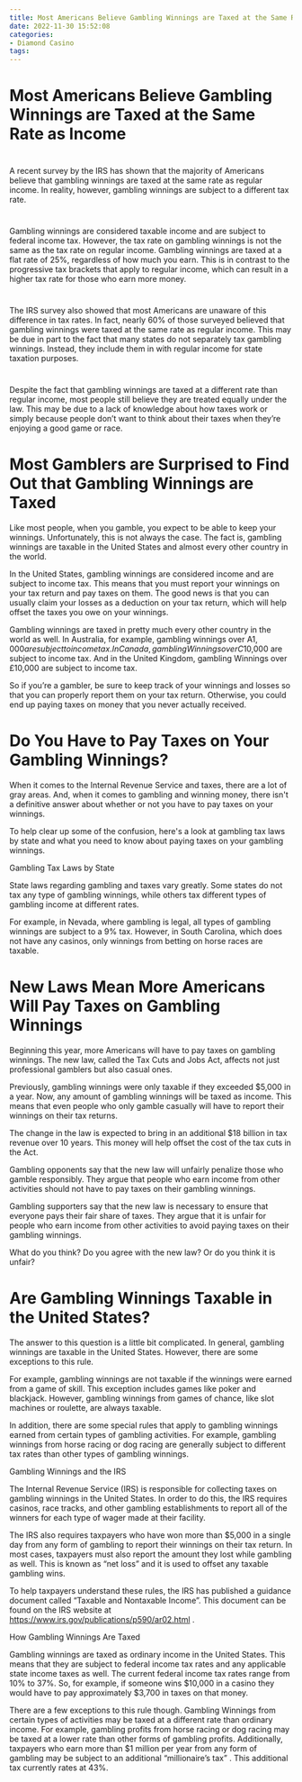 ```yaml
---
title: Most Americans Believe Gambling Winnings are Taxed at the Same Rate as Income
date: 2022-11-30 15:52:08
categories:
- Diamond Casino
tags:
---
```



#  Most Americans Believe Gambling Winnings are Taxed at the Same Rate as Income

#

A recent survey by the IRS has shown that the majority of Americans believe that gambling winnings are taxed at the same rate as regular income. In reality, however, gambling winnings are subject to a different tax rate.

#

Gambling winnings are considered taxable income and are subject to federal income tax. However, the tax rate on gambling winnings is not the same as the tax rate on regular income. Gambling winnings are taxed at a flat rate of 25%, regardless of how much you earn. This is in contrast to the progressive tax brackets that apply to regular income, which can result in a higher tax rate for those who earn more money.

#

The IRS survey also showed that most Americans are unaware of this difference in tax rates. In fact, nearly 60% of those surveyed believed that gambling winnings were taxed at the same rate as regular income. This may be due in part to the fact that many states do not separately tax gambling winnings. Instead, they include them in with regular income for state taxation purposes.

#


Despite the fact that gambling winnings are taxed at a different rate than regular income, most people still believe they are treated equally under the law. This may be due to a lack of knowledge about how taxes work or simply because people don’t want to think about their taxes when they’re enjoying a good game or race.

#  Most Gamblers are Surprised to Find Out that Gambling Winnings are Taxed

Like most people, when you gamble, you expect to be able to keep your winnings. Unfortunately, this is not always the case. The fact is, gambling winnings are taxable in the United States and almost every other country in the world.

In the United States, gambling winnings are considered income and are subject to income tax. This means that you must report your winnings on your tax return and pay taxes on them. The good news is that you can usually claim your losses as a deduction on your tax return, which will help offset the taxes you owe on your winnings.

Gambling winnings are taxed in pretty much every other country in the world as well. In Australia, for example, gambling winnings over A$1,000 are subject to income tax. In Canada, gambling Winnings over C$10,000 are subject to income tax. And in the United Kingdom, gambling Winnings over £10,000 are subject to income tax.

So if you’re a gambler, be sure to keep track of your winnings and losses so that you can properly report them on your tax return. Otherwise, you could end up paying taxes on money that you never actually received.

#  Do You Have to Pay Taxes on Your Gambling Winnings?

When it comes to the Internal Revenue Service and taxes, there are a lot of gray areas. And, when it comes to gambling and winning money, there isn't a definitive answer about whether or not you have to pay taxes on your winnings.

To help clear up some of the confusion, here's a look at gambling tax laws by state and what you need to know about paying taxes on your gambling winnings.

Gambling Tax Laws by State

State laws regarding gambling and taxes vary greatly. Some states do not tax any type of gambling winnings, while others tax different types of gambling income at different rates.

For example, in Nevada, where gambling is legal, all types of gambling winnings are subject to a 9% tax. However, in South Carolina, which does not have any casinos, only winnings from betting on horse races are taxable.

#  New Laws Mean More Americans Will Pay Taxes on Gambling Winnings

Beginning this year, more Americans will have to pay taxes on gambling winnings. The new law, called the Tax Cuts and Jobs Act, affects not just professional gamblers but also casual ones.

Previously, gambling winnings were only taxable if they exceeded $5,000 in a year. Now, any amount of gambling winnings will be taxed as income. This means that even people who only gamble casually will have to report their winnings on their tax returns.

The change in the law is expected to bring in an additional $18 billion in tax revenue over 10 years. This money will help offset the cost of the tax cuts in the Act.

Gambling opponents say that the new law will unfairly penalize those who gamble responsibly. They argue that people who earn income from other activities should not have to pay taxes on their gambling winnings.

Gambling supporters say that the new law is necessary to ensure that everyone pays their fair share of taxes. They argue that it is unfair for people who earn income from other activities to avoid paying taxes on their gambling winnings.

What do you think? Do you agree with the new law? Or do you think it is unfair?

#  Are Gambling Winnings Taxable in the United States?

The answer to this question is a little bit complicated. In general, gambling winnings are taxable in the United States. However, there are some exceptions to this rule.

For example, gambling winnings are not taxable if the winnings were earned from a game of skill. This exception includes games like poker and blackjack. However, gambling winnings from games of chance, like slot machines or roulette, are always taxable.

In addition, there are some special rules that apply to gambling winnings earned from certain types of gambling activities. For example, gambling winnings from horse racing or dog racing are generally subject to different tax rates than other types of gambling winnings.

Gambling Winnings and the IRS

The Internal Revenue Service (IRS) is responsible for collecting taxes on gambling winnings in the United States. In order to do this, the IRS requires casinos, race tracks, and other gambling establishments to report all of the winners for each type of wager made at their facility.

The IRS also requires taxpayers who have won more than $5,000 in a single day from any form of gambling to report their winnings on their tax return. In most cases, taxpayers must also report the amount they lost while gambling as well. This is known as “net loss” and it is used to offset any taxable gambling wins.

To help taxpayers understand these rules, the IRS has published a guidance document called “Taxable and Nontaxable Income”. This document can be found on the IRS website at https://www.irs.gov/publications/p590/ar02.html .

How Gambling Winnings Are Taxed

Gambling winnings are taxed as ordinary income in the United States. This means that they are subject to federal income tax rates and any applicable state income taxes as well. The current federal income tax rates range from 10% to 37%. So, for example, if someone wins $10,000 in a casino they would have to pay approximately $3,700 in taxes on that money.

There are a few exceptions to this rule though. Gambling Winnings from certain types of activities may be taxed at a different rate than ordinary income. For example, gambling profits from horse racing or dog racing may be taxed at a lower rate than other forms of gambling profits. Additionally, taxpayers who earn more than $1 million per year from any form of gambling may be subject to an additional “millionaire’s tax” . This additional tax currently rates at 43%.